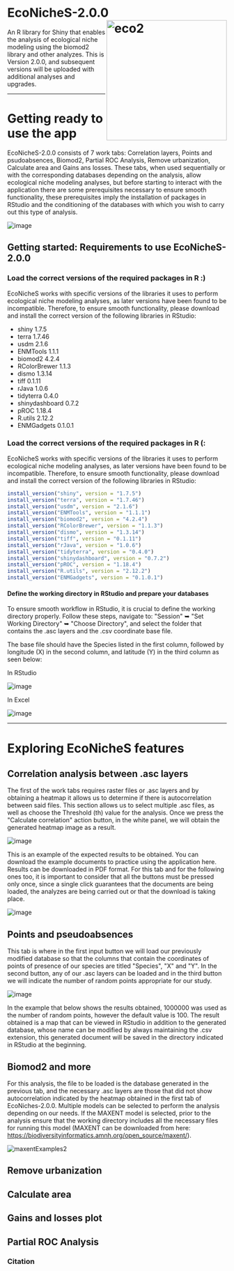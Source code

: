 # EcoNicheS-2.0.0 <img src="https://user-images.githubusercontent.com/25662791/244543343-ac0a9b00-a873-469d-ac33-4b49cba48a90.png" referrerpolicy="no-referrer" alt="eco2" align="right" height="276" />
An R library for Shiny that enables the analysis of ecological niche modeling using the biomod2 library and other analyzes. This is Version 2.0.0, and subsequent versions will be uploaded with additional analyses and upgrades. 

-----
# Getting ready to use the app
EcoNicheS-2.0.0 consists of 7 work tabs: Correlation layers, Points and psudoabsences, Biomod2, Partial ROC Analysis, Remove urbanization, Calculate area and Gains ans losses. These tabs, when used sequentially or with the corresponding databases depending on the analysis, allow ecological niche modeling analyses, but before starting to interact with the application there are some prerequisites necessary to ensure smooth functionality, these prerequisites imply the installation of packages in RStudio and the conditioning of the databases with which you wish to carry out this type of analysis.

![image](https://github.com/armandosunny/EcoNicheS-2.0.0/assets/25662791/6b7e83ae-007a-44d5-9650-fffee1f66c24)

## Getting started: Requirements to use EcoNicheS-2.0.0

### Load the correct versions of the required packages in R :)
EcoNicheS works with specific versions of the libraries it uses to perform ecological niche modeling analyses, as later versions have been found to be incompatible. Therefore, to ensure smooth functionality, please download and install the correct version of the following libraries in RStudio:

- shiny 1.7.5
- terra 1.7.46
- usdm 2.1.6
- ENMTools 1.1.1
- biomod2 4.2.4
- RColorBrewer 1.1.3
- dismo 1.3.14
- tiff 0.1.11
- rJava 1.0.6
- tidyterra 0.4.0
- shinydashboard 0.7.2
- pROC 1.18.4
- R.utils 2.12.2
- ENMGadgets 0.1.0.1

### Load the correct versions of the required packages in R (:
EcoNicheS works with specific versions of the libraries it uses to perform ecological niche modeling analyses, as later versions have been found to be incompatible. Therefore, to ensure smooth functionality, please download and install the correct version of the following libraries in RStudio:

``` r
install_version("shiny", version = "1.7.5")
install_version("terra", version = "1.7.46")
install_version("usdm", version = "2.1.6")
install_version("ENMTools", version = "1.1.1")	
install_version("biomod2", version = "4.2.4")
install_version("RColorBrewer", version = "1.1.3")
install_version("dismo", version = "1.3.14")
install_version("tiff", version = "0.1.11")
install_version("rJava", version = "1.0.6")
install_version("tidyterra", version = "0.4.0")
install_version("shinydashboard", version = "0.7.2")
install_version("pROC", version = "1.18.4")
install_version("R.utils", version = "2.12.2")
install_version("ENMGadgets", version = "0.1.0.1")
```

#### Define the working directory in RStudio and prepare your databases

To ensure smooth workflow in RStudio, it is crucial to define the working directory properly. Follow these steps, navigate to: "Session" ➥ "Set Working Directory" ➥ "Choose Directory", and select the folder that contains the .asc layers and the .csv coordinate base file.

The base file should have the Species listed in the first column, followed by longitude (X) in the second column, and latitude (Y) in the third column as seen below:

In RStudio

![image](https://github.com/armandosunny/EcoNicheS-2.0.0/assets/25662791/727045e3-cbc0-47b0-95d8-72cdc158b3fe)

In Excel

![image](https://github.com/armandosunny/EcoNicheS-2.0.0/assets/25662791/addc0249-104d-4133-9d13-5168d039eb79)

----

# Exploring EcoNicheS features
## Correlation analysis between .asc layers 

The first of the work tabs requires raster files or .asc layers and by obtaining a heatmap it allows us to determine if there is autocorrelation between said files.
This section allows us to select multiple .asc files, as well as choose the Threshold (th) value for the analysis. Once we press the "Calculate correlation" action button, in the white panel, we will obtain the generated heatmap image as a result.

![image](https://github.com/armandosunny/EcoNicheS-2.0.0/assets/25662791/3428e3eb-364f-4ae4-8b01-5e19f23f7abd)

This is an example of the expected results to be obtained. You can download the example documents to practice using the application here. Results can be downloaded in PDF format. For this tab and for the following ones too, it is important to consider that  all the buttons must be pressed only once, since a single click guarantees that the documents are being loaded, the analyzes are being carried out or that the download is taking place.

![image](https://github.com/armandosunny/EcoNicheS-2.0.0/assets/25662791/8d168349-7d40-420f-8e99-76c89b42dc2c)

## Points and pseudoabsences

This tab is where in the first input button we will load our previously modified database so that the columns that contain the coordinates of points of presence of our species are titled "Species", "X" and "Y".
In the second button, any of our .asc layers can be loaded and in the third button we will indicate the number of random points appropriate for our study.

![image](https://github.com/armandosunny/EcoNicheS-2.0.0/assets/25662791/384f708c-54d5-41ce-b179-45230811c41b)

In the example that below shows the results obtained, 1000000 was used as the number of random points, however the default value is 100. The result obtained is a map that can be viewed in RStudio in addition to the generated database, whose name can be modified by always maintaining the .csv extension, this generated document will be saved in the directory indicated in RStudio at the beginning.



## Biomod2 and more

For this analysis, the file to be loaded is the database generated in the previous tab, and the necessary .asc layers are those that did not show autocorrelation indicated by the heatmap obtained in the first tab of EcoNiches-2.0.0.
Multiple models can be selected to perform the analysis depending on our needs. If the MAXENT model is selected, prior to the analysis ensure that the working directory includes all the necessary files for running this model (MAXENT can be downloaded from here: https://biodiversityinformatics.amnh.org/open_source/maxent/).

![maxentExamples2](https://github.com/armandosunny/EcoNicheS/assets/25662791/12819901-36ae-429a-a8b6-eb44dffce579)




## Remove urbanization


## Calculate area


## Gains and losses plot


## Partial ROC Analysis


### Citation


